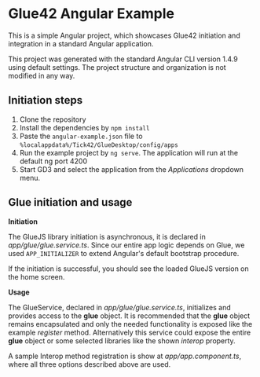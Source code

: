 # Glue42 Angular Example

This is a simple Angular project, which showcases Glue42 initiation and integration in a standard Angular application.

This project was generated with the standard Angular CLI version 1.4.9 using default settings. The project structure and organization is not modified in any way.

## Initiation steps

1. Clone the repository
2. Install the dependencies by `npm install`
3. Paste the `angular-example.json` file to `%localappdata%/Tick42/GlueDesktop/config/apps`
4. Run the example project by `ng serve`. The application will run at the default ng port 4200
5. Start GD3 and select the application from the *Applications* dropdown menu.

## Glue initiation and usage

**Initiation**

The GlueJS library initiation is asynchronous, it is declared in *app/glue/glue.service.ts*. Since our entire app logic depends on Glue, we used `APP_INITIALIZER` to extend Angular's default bootstrap procedure. 

If the initiation is successful, you should see the loaded GlueJS version on the home screen. 

**Usage**

The GlueService, declared in *app/glue/glue.service.ts*, initializes and provides access to the **glue** object. It is recommended that the **glue** object remains encapsulated and only the needed functionality is exposed like the example *register* method. Alternatively this service could expose the entire **glue** object or some selected libraries like the shown *interop* property.

A sample Interop method registration is show at *app/app.component.ts*, where all three options described above are used.
